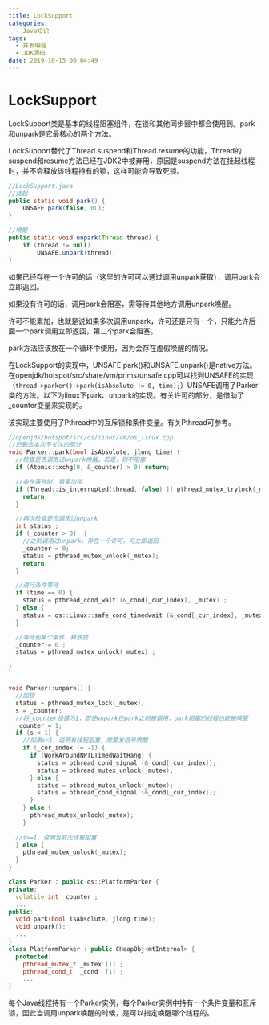 ```yaml
---
title: LockSupport
categories:
  - Java知识
tags:
  - 并发编程
  - JDK源码
date: 2019-10-15 00:04:49
---
```


# LockSupport

<!-- more --> 

LockSupport类是基本的线程阻塞组件，在锁和其他同步器中都会使用到。park和unpark是它最核心的两个方法。

LockSupport替代了Thread.suspend和Thread.resume的功能，Thread的suspend和resume方法已经在JDK2中被弃用，原因是suspend方法在挂起线程时，并不会释放该线程持有的锁，这样可能会导致死锁。

```java
//LockSupport.java
//挂起
public static void park() {
    UNSAFE.park(false, 0L);
}

//唤醒
public static void unpark(Thread thread) {
    if (thread != null)
        UNSAFE.unpark(thread);
}
```

如果已经存在一个许可的话（这里的许可可以通过调用unpark获取），调用park会立即返回。

如果没有许可的话，调用park会阻塞，需等待其他地方调用unpark唤醒。

许可不能累加，也就是说如果多次调用unpark，许可还是只有一个，只能允许后面一个park调用立即返回，第二个park会阻塞。

park方法应该放在一个循环中使用，因为会存在虚假唤醒的情况。

在LockSupport的实现中，UNSAFE.park()和UNSAFE.unpark()是native方法。在openjdk/hotspot/src/share/vm/prims/unsafe.cpp可以找到UNSAFE的实现（`thread->parker()->park(isAbsolute != 0, time);`）UNSAFE调用了Parker类的方法。以下为linux下park、unpark的实现。有关许可的部分，是借助了_counter变量来实现的。

该实现主要使用了Pthread中的互斥锁和条件变量。有关Pthread可参考。

```c++
//openjdk/hotspot/src/os/linux/vm/os_linux.cpp
//已删去本次不关注的部分
void Parker::park(bool isAbsolute, jlong time) {
  //检查是否调用过unpark唤醒，若是，则不阻塞
  if (Atomic::xchg(0, &_counter) > 0) return;

  //条件等待时，需要加锁
  if (Thread::is_interrupted(thread, false) || pthread_mutex_trylock(_mutex) != 0) {
    return;
  }

  //再次检查是否调用过unpark
  int status ;
  if (_counter > 0)  {
    //之前调用过unpark，存在一个许可，可立即返回
    _counter = 0;
    status = pthread_mutex_unlock(_mutex);
    return;
  }

  //进行条件等待
  if (time == 0) {
    status = pthread_cond_wait (&_cond[_cur_index], _mutex) ;
  } else {
    status = os::Linux::safe_cond_timedwait (&_cond[_cur_index], _mutex, &absTime) ;
  }

  //等待到某个条件，释放锁
  _counter = 0 ;
  status = pthread_mutex_unlock(_mutex) ;

}


void Parker::unpark() {
  //加锁
  status = pthread_mutex_lock(_mutex);
  s = _counter;
  //将_counter设置为1，即使unpark在park之前被调用，park阻塞的线程也能被唤醒
  _counter = 1;
  if (s < 1) {
    //如果s<1，说明有线程阻塞，需要发信号唤醒
    if (_cur_index != -1) {
      if (WorkAroundNPTLTimedWaitHang) {
        status = pthread_cond_signal (&_cond[_cur_index]);
        status = pthread_mutex_unlock(_mutex);
      } else {
        status = pthread_mutex_unlock(_mutex);
        status = pthread_cond_signal (&_cond[_cur_index]);
      }
    } else {
      pthread_mutex_unlock(_mutex);
    }
  
  //s>=1，说明当前无线程阻塞
  } else {
    pthread_mutex_unlock(_mutex);
  }
}
```

```c++
class Parker : public os::PlatformParker {  
private:  
  volatile int _counter ;  
  ...  
public:  
  void park(bool isAbsolute, jlong time);  
  void unpark();  
  ...  
}  
class PlatformParker : public CHeapObj<mtInternal> {  
  protected:  
    pthread_mutex_t _mutex [1] ;  
    pthread_cond_t  _cond  [1] ;  
    ...  
}
```

每个Java线程持有一个Parker实例，每个Parker实例中持有一个条件变量和互斥锁，因此当调用unpark唤醒的时候，是可以指定唤醒哪个线程的。





